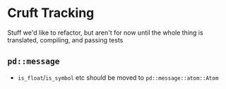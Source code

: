 # Cruft Tracking

Stuff we'd like to refactor, but aren't for now until the whole thing is
translated, compiling, and passing tests

## `pd::message`

- `is_float`/`is_symbol` etc should be moved to `pd::message::atom::Atom`
